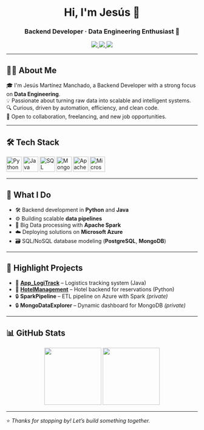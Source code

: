 <h1 align="center">Hi, I'm Jesús 👋</h1>
<h3 align="center">Backend Developer · Data Engineering Enthusiast 🚀</h3>

<p align="center">
  <a href="https://portfolio-xi-ecru-28.vercel.app/" target="_blank">
    <img src="https://img.shields.io/badge/Portfolio-%23000000.svg?style=flat-square&logo=vercel&logoColor=white" />
  </a>
  <a href="https://linkedin.com/in/jesús-martínez-manchado-10263a137" target="_blank">
    <img src="https://img.shields.io/badge/LinkedIn-%230077B5.svg?style=flat-square&logo=linkedin&logoColor=white" />
  </a>
  <a href="mailto:jesus.martinez.m196@gmail.com">
    <img src="https://img.shields.io/badge/Email-%23D14836.svg?style=flat-square&logo=gmail&logoColor=white" />
  </a>
</p>

---

## 🧑‍💻 About Me

🎓 I'm Jesús Martínez Manchado, a Backend Developer with a strong focus on **Data Engineering**.  
💡 Passionate about turning raw data into scalable and intelligent systems.  
🔍 Curious, driven by automation, efficiency, and clean code.  
🤝 Open to collaboration, freelancing, and new job opportunities.

---

## 🛠️ Tech Stack

<p align="left">
  <img src="https://cdn.jsdelivr.net/gh/devicons/devicon/icons/python/python-original.svg" width="40" alt="Python" />
  <img src="https://cdn.jsdelivr.net/gh/devicons/devicon/icons/java/java-original.svg" width="40" alt="Java" />
  <img src="https://cdn.jsdelivr.net/gh/devicons/devicon/icons/sqlite/sqlite-original.svg" width="40" alt="SQL" />
  <img src="https://cdn.jsdelivr.net/gh/devicons/devicon/icons/mongodb/mongodb-original.svg" width="40" alt="MongoDB" />
  <img src="https://upload.wikimedia.org/wikipedia/commons/f/f3/Apache_Spark_logo.svg" width="40" alt="Apache Spark" />
  <img src="https://upload.wikimedia.org/wikipedia/commons/a/a8/Microsoft_Azure_Logo.svg" width="40" alt="Microsoft Azure" />
</p>

---

## 🔧 What I Do

- 🛠️ Backend development in **Python** and **Java**
- ⚙️ Building scalable **data pipelines**
- 🧠 Big Data processing with **Apache Spark**
- ☁️ Deploying solutions on **Microsoft Azure**
- 🗃️ SQL/NoSQL database modeling (**PostgreSQL**, **MongoDB**)

---

## 📌 Highlight Projects

- 🔹 **[App_LogiTrack](https://github.com/rosensonne/App_LogiTrack)** – Logistics tracking system (Java)
- 🔹 **[HotelManagement](https://github.com/rosensonne/HotelManagement)** – Hotel backend for reservations (Python)
- 🔒 **SparkPipeline** – ETL pipeline on Azure with Spark *(private)*
- 🔒 **MongoDataExplorer** – Dynamic dashboard for MongoDB *(private)*

---

## 📊 GitHub Stats

<p align="center">
  <img src="https://github-readme-stats.vercel.app/api?username=rosensonne&show_icons=true&theme=github_dark&hide_border=true" height="150" />
  <img src="https://github-readme-stats.vercel.app/api/top-langs/?username=rosensonne&layout=compact&theme=github_dark&hide_border=true" height="150" />
</p>

---

⭐️ *Thanks for stopping by! Let’s build something together.*
